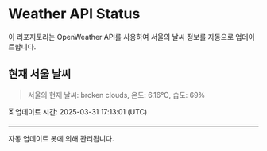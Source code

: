 
# Weather API Status

이 리포지토리는 OpenWeather API를 사용하여 서울의 날씨 정보를 자동으로 업데이트합니다.

## 현재 서울 날씨
> 서울의 현재 날씨: broken clouds, 온도: 6.16°C, 습도: 69%

⏳ 업데이트 시간: 2025-03-31 17:13:01 (UTC)

---
자동 업데이트 봇에 의해 관리됩니다.
